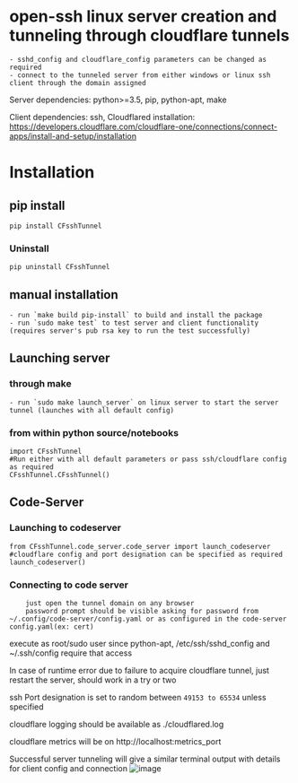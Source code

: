 # open-ssh linux server creation and tunneling through cloudflare tunnels
	- sshd_config and cloudflare_config parameters can be changed as required
	- connect to the tunneled server from either windows or linux ssh client through the domain assigned

Server dependencies: python>=3.5, pip, python-apt, make

Client dependencies: ssh, Cloudflared installation: https://developers.cloudflare.com/cloudflare-one/connections/connect-apps/install-and-setup/installation

# Installation
## pip install
```
pip install CFsshTunnel
```

### Uninstall
```
pip uninstall CFsshTunnel
```

## manual installation
	- run `make build pip-install` to build and install the package
	- run `sudo make test` to test server and client functionality (requires server's pub rsa key to run the test successfully)

## Launching server

### through make
	- run `sudo make launch_server` on linux server to start the server tunnel (launches with all default config)

### from within python source/notebooks
```
import CFsshTunnel
#Run either with all default parameters or pass ssh/cloudflare config as required
CFsshTunnel.CFsshTunnel()
```

## Code-Server

### Launching to codeserver
```
from CFsshTunnel.code_server.code_server import launch_codeserver
#cloudflare config and port designation can be specified as required
launch_codeserver()
```
### Connecting to code server
```
	just open the tunnel domain on any browser
	password prompt should be visible asking for password from ~/.config/code-server/config.yaml or as configured in the code-server config.yaml(ex: cert)
```
execute as root/sudo user since python-apt, /etc/ssh/sshd_config and ~/.ssh/config require that access

In case of runtime error due to failure to acquire cloudflare tunnel, just restart the server, should work in a try or two

ssh Port designation is set to random between `49153 to 65534` unless specified

cloudflare logging should be available as ./cloudflared.log

cloudflare metrics will be on http://localhost:metrics_port

Successful server tunneling will give a similar terminal output with details for client config and connection
![image](https://user-images.githubusercontent.com/19603746/148923523-39d9f492-388d-4251-8b88-c3247ff809eb.png)





